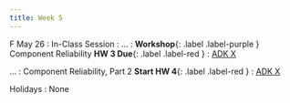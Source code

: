 ```yaml
---
title: Week 5
---
```


F May 26
: In-Class Session
  : 
...
: **Workshop**{: .label .label-purple } Component Reliability **HW 3 Due**{: .label .label-red }
  : [ADK X](#)

...
: Component Reliability, Part 2 **Start HW 4**{: .label .label-red }
  : [ADK X](#)

Holidays
: None
